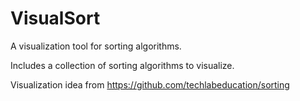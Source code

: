 # VisualSort
A visualization tool for sorting algorithms.

Includes a collection of sorting algorithms to visualize.

Visualization idea from https://github.com/techlabeducation/sorting

